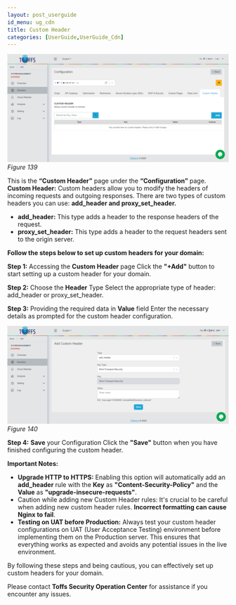 ```yaml
---
layout: post_userguide
id_menu: ug_cdn
title: Custom Header
categories: [UserGuide,UserGuide_Cdn]
---
```


![800](/public/assets/images/userguide/cdn/139.png)
*Figure 139*


This is the **“Custom Header”** page under the **“Configuration”** page.
**Custom Header:** Custom headers allow you to modify the headers of incoming requests and outgoing responses. There are two types of custom headers you can use: **add_header and proxy_set_header.**

- **add_header:** This type adds a header to the response headers of the request.
- **proxy_set_header:** This type adds a header to the request headers sent to the origin server.

**Follow the steps below to set up custom headers for your domain:**

**Step 1:** Accessing the **Custom Header** page
Click the **"+Add"** button to start setting up a custom header for your domain.

**Step 2:** Choose the **Header** Type
Select the appropriate type of header: add_header or proxy_set_header.

**Step 3:** Providing the required data in **Value** field
Enter the necessary details as prompted for the custom header configuration.

![800](/public/assets/images/userguide/cdn/140.png)
*Figure 140*

**Step 4:** **Save** your Configuration
Click the **"Save"** button when you have finished configuring the custom header.

**Important Notes:**

- **Upgrade HTTP to HTTPS:** Enabling this option will automatically add an **add_header** rule with the **Key** as **"Content-Security-Policy"** and the **Value** as **"upgrade-insecure-requests"**. 
- Caution while adding new Custom Header rules: It's crucial to be careful when adding new custom header rules. **Incorrect formatting can cause Nginx to fail**.
- **Testing on UAT before Production:** Always test your custom header configurations on UAT (User Acceptance Testing) environment before implementing them on the Production server. This ensures that everything works as expected and avoids any potential issues in the live environment.


By following these steps and being cautious, you can effectively set up custom headers for your domain.


Please contact **Toffs Security Operation Center** for assistance if you encounter any issues.